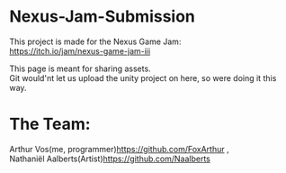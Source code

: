# Nexus-Jam-Submission

This project is made for the Nexus Game Jam: <br>
https://itch.io/jam/nexus-game-jam-iii <br>


This page is meant for sharing assets. <br>
Git would'nt let us upload the unity project on here, so were doing it this way.


# The Team:
Arthur Vos(me, programmer)https://github.com/FoxArthur ,<br>
Nathaniël Aalberts(Artist)https://github.com/Naalberts

